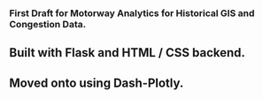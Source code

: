 ### First Draft for Motorway Analytics for Historical GIS and Congestion Data.

## Built with Flask and HTML / CSS backend.

## Moved onto using Dash-Plotly.
